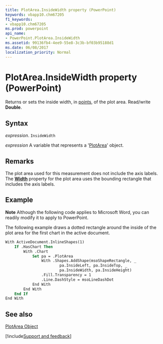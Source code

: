 ```yaml
---
title: PlotArea.InsideWidth property (PowerPoint)
keywords: vbapp10.chm67205
f1_keywords:
- vbapp10.chm67205
ms.prod: powerpoint
api_name:
- PowerPoint.PlotArea.InsideWidth
ms.assetid: 99136fb4-4ee9-55e8-3c3b-bf03b95188d1
ms.date: 06/08/2017
localization_priority: Normal
---
```



# PlotArea.InsideWidth property (PowerPoint)

Returns or sets the inside width, in [points](../language/glossary/vbe-glossary.md#point), of the plot area. Read/write  **Double**.


## Syntax

_expression_. `InsideWidth`

 _expression_ A variable that represents a '[PlotArea](PowerPoint.PlotArea.md)' object.


## Remarks

The plot area used for this measurement does not include the axis labels. The  **[Width](PowerPoint.PlotArea.Width.md)** property for the plot area uses the bounding rectangle that includes the axis labels.


## Example




 **Note**  Although the following code applies to Microsoft Word, you can readily modify it to apply to PowerPoint.

The following example draws a dotted rectangle around the inside of the plot area for the first chart in the active document.




```vb
With ActiveDocument.InlineShapes(1)
    If .HasChart Then
        With .Chart
            Set pa = .PlotArea
                With .Shapes.AddShape(msoShapeRectangle, _
                        pa.InsideLeft, pa.InsideTop, _
                        pa.InsideWidth, pa.InsideHeight)
                .Fill.Transparency = 1
                .Line.DashStyle = msoLineDashDot
            End With
        End With
    End If
End With
```


## See also


[PlotArea Object](PowerPoint.PlotArea.md)

[!include[Support and feedback](~/includes/feedback-boilerplate.md)]